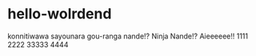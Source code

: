 # hello-wolrdend
konnitiwawa
sayounara
gou-ranga
nande!?
Ninja Nande!?
Aieeeeee!!
1111
2222
33333
4444
